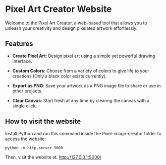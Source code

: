 # Pixel Art Creator Website

Welcome to the Pixel Art Creator, a web-based tool that allows you to unleash your creativity and design pixelated artwork effortlessly.

## Features

- **Create Pixel Art**: Design pixel art using a simple yet powerful drawing interface.

- **Custom Colors**: Choose from a variety of colors to give life to your creations (Only a black color exists currently).

- **Export as PNG**: Save your artwork as a PNG image file to share or use in other projects.

- **Clear Canvas**: Start fresh at any time by clearing the canvas with a single click.

## How to visit the website
Install Python and run this command inside the Pixel-image-creator folder to access the website:

```
python -m http.server 5000
```

Then, visit the website at: http://127.0.0.1:5000/
